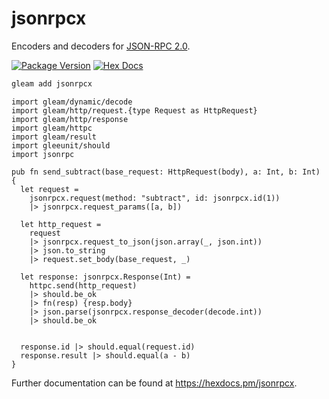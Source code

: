 # jsonrpcx

Encoders and decoders for [JSON-RPC 2.0](https://www.jsonrpc.org/specification).

[![Package Version](https://img.shields.io/hexpm/v/jsonrpcx)](https://hex.pm/packages/jsonrpcx)
[![Hex Docs](https://img.shields.io/badge/hex-docs-ffaff3)](https://hexdocs.pm/jsonrpcx/)

```sh
gleam add jsonrpcx
```
```gleam
import gleam/dynamic/decode
import gleam/http/request.{type Request as HttpRequest}
import gleam/http/response
import gleam/httpc
import gleam/result
import gleeunit/should
import jsonrpc

pub fn send_subtract(base_request: HttpRequest(body), a: Int, b: Int) {
  let request =
    jsonrpcx.request(method: "subtract", id: jsonrpcx.id(1))
    |> jsonrpcx.request_params([a, b])

  let http_request =
    request
    |> jsonrpcx.request_to_json(json.array(_, json.int))
    |> json.to_string
    |> request.set_body(base_request, _)

  let response: jsonrpcx.Response(Int) =
    httpc.send(http_request)
    |> should.be_ok
    |> fn(resp) {resp.body}
    |> json.parse(jsonrpcx.response_decoder(decode.int))
    |> should.be_ok


  response.id |> should.equal(request.id)
  response.result |> should.equal(a - b)
}
```

Further documentation can be found at <https://hexdocs.pm/jsonrpcx>.
